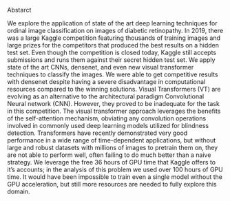 Abstarct

We explore the application of state of the art deep learning techniques for ordinal image classification on images of diabetic retinopathy. 
In 2019, there was a large Kaggle competition featuring thousands of training images and large prizes for the competitors that produced the best results on a hidden test set. 
Even though the competition is closed today, Kaggle still accepts submissions and runs them against their secret hidden test set. 
We apply state of the art CNNs, densenet, and even new visual transformer techniques to classify the images. 
We were able to get competitive results with densenet despite having a severe disadvantage in computational resources compared to the winning solutions. 
Visual Transformers (VT) are evolving as an alternative to the architectural paradigm Convolutional Neural network (CNN).
However, they proved to be inadequate for the task in this competition. The visual transformer approach leverages the benefits of the self-attention mechanism, obviating any convolution operations involved in commonly used deep learning models utilized for blindness detection. Transformers have recently demonstrated very good performance in a wide range of time-dependent applications, but without large and robust datasets with millions of images to pretrain them on, they are not able to perform well, often failing to do much better than a naive strategy. We leverage the free 36 hours of GPU time that Kaggle offers to it’s accounts; in the analysis of this problem we used over 100 hours of GPU time. It would have been impossible to train even a single model without the GPU acceleration, but still more resources are needed to fully explore this domain. 
